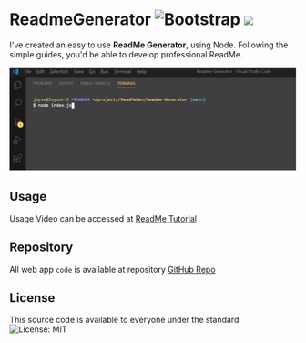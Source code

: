 
# ReadmeGenerator ![Bootstrap](https://img.shields.io/badge/Powered%20By-gray) <img src="https://img.shields.io/badge/javascript%20-%23323330.svg?&style=for-the-badge&logo=javascript&logoColor=%23F7DF1E"/> 

  
I've created an easy to use **ReadMe Generator**, using Node.  Following the simple guides, you'd be able to develop professional ReadMe. 

![Demo](utlis\Untitled.jpg)
 
## Usage

  
Usage Video can be accessed at [ReadMe Tutorial](https://spark.adobe.com/video/xjObNpvfCGpoT)

  

## Repository

  

All web app `code` is available at repository [GitHub Repo](https://github.com/enochj316/Readme-Generator)

  

## License

  
This source code is available to everyone under the standard ![License: MIT](https://img.shields.io/badge/License-MIT-yellow.svg)
